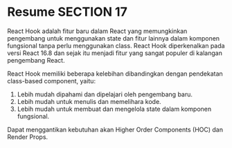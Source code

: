# Resume SECTION 17

React Hook adalah fitur baru dalam React yang memungkinkan pengembang untuk menggunakan state dan fitur lainnya dalam komponen fungsional tanpa perlu menggunakan class. React Hook diperkenalkan pada versi React 16.8 dan sejak itu menjadi fitur yang sangat populer di kalangan pengembang React.

React Hook memiliki beberapa kelebihan dibandingkan dengan pendekatan class-based component, yaitu:

1. Lebih mudah dipahami dan dipelajari oleh pengembang baru.
2. Lebih mudah untuk menulis dan memelihara kode.
3. Lebih mudah untuk membuat dan mengelola state dalam komponen fungsional.

Dapat menggantikan kebutuhan akan Higher Order Components (HOC) dan Render Props.